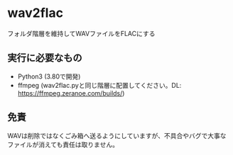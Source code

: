 # wav2flac
 フォルダ階層を維持してWAVファイルをFLACにする

## 実行に必要なもの
- Python3 (3.80で開発)
- ffmpeg (wav2flac.pyと同じ階層に配置してください。DL: https://ffmpeg.zeranoe.com/builds/)

## 免責
WAVは削除ではなくごみ箱へ送るようにしていますが、不具合やバグで大事なファイルが消えても責任は取りません。
